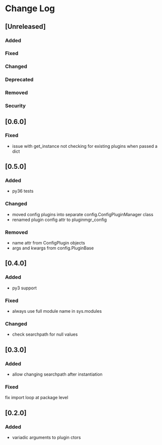 
# Change Log

## [Unreleased]
### Added
### Fixed
### Changed
### Deprecated
### Removed
### Security


## [0.6.0]
### Fixed
- issue with get_instance not checking for existing plugins when passed a dict


## [0.5.0]
### Added
- py36 tests

### Changed
- moved config plugins into separate config.ConfigPluginManager class
- renamed plugin config attr to pluginmgr_config

### Removed
- name attr from ConfigPlugin objects
- args and kwargs from config.PluginBase


## [0.4.0]
### Added
- py3 support

### Fixed
- always use full module name in sys.modules

### Changed
- check searchpath for null values


## [0.3.0]
### Added
- allow changing searchpath after instantiation

### Fixed
fix import loop at package level


## [0.2.0]
### Added
- variadic arguments to plugin ctors


